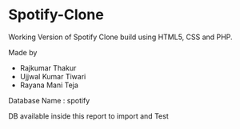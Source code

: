 # Spotify-Clone

Working Version of Spotify Clone build using HTML5, CSS and PHP.

Made by

- Rajkumar Thakur
- Ujjwal Kumar Tiwari
- Rayana Mani Teja

Database Name : spotify

DB available inside this report to import and Test

